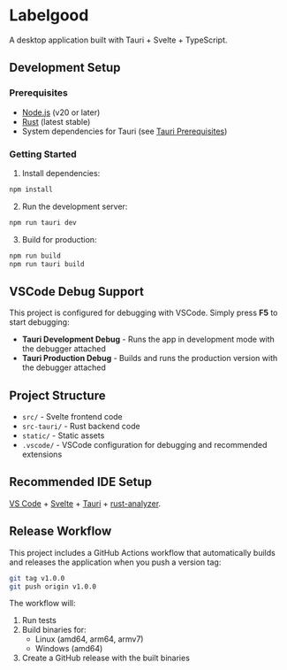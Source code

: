 # Labelgood

A desktop application built with Tauri + Svelte + TypeScript.

## Development Setup

### Prerequisites

- [Node.js](https://nodejs.org/) (v20 or later)
- [Rust](https://www.rust-lang.org/) (latest stable)
- System dependencies for Tauri (see [Tauri Prerequisites](https://tauri.app/start/prerequisites/))

### Getting Started

1. Install dependencies:
```bash
npm install
```

2. Run the development server:
```bash
npm run tauri dev
```

3. Build for production:
```bash
npm run build
npm run tauri build
```

## VSCode Debug Support

This project is configured for debugging with VSCode. Simply press **F5** to start debugging:

- **Tauri Development Debug** - Runs the app in development mode with the debugger attached
- **Tauri Production Debug** - Builds and runs the production version with the debugger attached

## Project Structure

- `src/` - Svelte frontend code
- `src-tauri/` - Rust backend code
- `static/` - Static assets
- `.vscode/` - VSCode configuration for debugging and recommended extensions

## Recommended IDE Setup

[VS Code](https://code.visualstudio.com/) + [Svelte](https://marketplace.visualstudio.com/items?itemName=svelte.svelte-vscode) + [Tauri](https://marketplace.visualstudio.com/items?itemName=tauri-apps.tauri-vscode) + [rust-analyzer](https://marketplace.visualstudio.com/items?itemName=rust-lang.rust-analyzer).

## Release Workflow

This project includes a GitHub Actions workflow that automatically builds and releases the application when you push a version tag:

```bash
git tag v1.0.0
git push origin v1.0.0
```

The workflow will:
1. Run tests
2. Build binaries for:
   - Linux (amd64, arm64, armv7)
   - Windows (amd64)
3. Create a GitHub release with the built binaries

